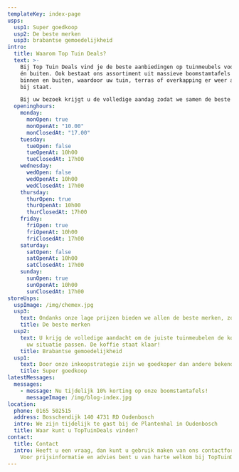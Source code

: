 ```yaml
---
templateKey: index-page
usps:
  usp1: Super goedkoop
  usp2: De beste merken
  usp3: brabantse gemoedelijkheid
intro:
  title: Waarom Top Tuin Deals?
  text: >-
    Bij Top Tuin Deals vind je de beste aanbiedingen op tuinmeubels voor binnen
    én buiten. Ook bestaat ons assortiment uit massieve boomstamtafels voor
    binnen en buiten, waardoor uw tuin, terras of overkapping er weer als nieuw
    bij staat.

    Bij uw bezoek krijgt u de volledige aandag zodat we samen de beste tuinmeubelen voor uw situatie kunnen uit zoeken. We heten u van harte welkom, de koffie staat klaar!
  openinghours:
    monday:
      monOpen: true
      monOpenAt: "10.00"
      monClosedAt: "17.00"
    tuesday:
      tueOpen: false
      tueOpenAt: 10h00
      tueClosedAt: 17h00
    wednesday:
      wedOpen: false
      wedOpenAt: 10h00
      wedClosedAt: 17h00
    thursday:
      thurOpen: true
      thurOpenAt: 10h00
      thurClosedAt: 17h00
    friday:
      friOpen: true
      friOpenAt: 10h00
      friClosedAt: 17h00
    saturday:
      satOpen: false
      satOpenAt: 10h00
      satClosedAt: 17h00
    sunday:
      sunOpen: true
      sunOpenAt: 10h00
      sunClosedAt: 17h00
storeUsps:
  uspImage: /img/chemex.jpg
  usp3:
    text: Ondanks onze lage prijzen bieden we allen de beste merken, zoals .. en ..
    title: De beste merken
  usp2:
    text: U krijg de volledige aandacht om de juiste tuinmeubelen de kopen die bij
      uw situatie passen. De koffie staat klaar!
    title: Brabantse gemoedelijkheid
  usp1:
    text: Door onze inkoopstrategie zijn we goedkoper dan andere bekende tuincentra
    title: Super goedkoop
latestMessages:
  messages:
    - message: Nu tijdelijk 10% korting op onze boomstamtafels!
      messageImage: /img/blog-index.jpg
location:
  phone: 0165 502515
  address: Bosschendijk 140 4731 RD Oudenbosch
  intro: We zijn tijdelijk te gast bij de Plantenhal in Oudenbosch
  title: Waar kunt u TopTuinDeals vinden?
contact:
  title: Contact
  intro: Heeft u een vraag, dan kunt u gebruik maken van ons contactformulier.
    Voor prijsinformatie en advies bent u van harte welkom bij TopTuinDeals!
---
```

